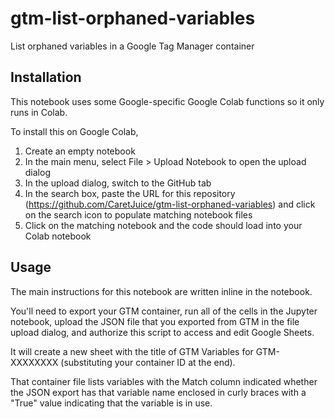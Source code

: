 # gtm-list-orphaned-variables
List orphaned variables in a Google Tag Manager container

## Installation
This notebook uses some Google-specific Google Colab functions so it only runs in Colab.

To install this on Google Colab,

1. Create an empty notebook
2. In the main menu, select File > Upload Notebook to open the upload dialog
3. In the upload dialog, switch to the GitHub tab
4. In the search box, paste the URL for this repository (https://github.com/CaretJuice/gtm-list-orphaned-variables) and click on the search icon to populate matching notebook files
5. Click on the matching notebook and the code should load into your Colab notebook

## Usage
The main instructions for this notebook are written inline in the notebook.

You'll need to export your GTM container, run all of the cells in the Jupyter notebook, upload the JSON file that you exported from GTM in the file upload dialog, and authorize this script to access and edit Google Sheets.

It will create a new sheet with the title of GTM Variables for GTM-XXXXXXXX (substituting your container ID at the end).

That container file lists variables with the Match column indicated whether the JSON export has that variable name enclosed in curly braces with a "True" value indicating that the variable is in use.
